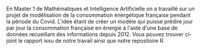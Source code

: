 En Master 1 de Mathématiques et Intelligence Artificielle on a travaillé sur un projet de modélisation de la consommation énergétique française pendant la période du Covid. L'idée étant de créer un modèle qui puisse prédire jour par jour la consommation française en énergie à l'aide d'une base de données recueillant des informations depuis 2012. Vous pouvez trouver ci-joint le rapport issu de notre travail ainsi que notre repositoire R. 
